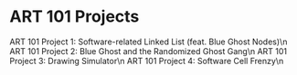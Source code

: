 # ART 101 Projects
ART 101 Project 1: Software-related Linked List (feat. Blue Ghost Nodes)\n
ART 101 Project 2: Blue Ghost and the Randomized Ghost Gang\n
ART 101 Project 3: Drawing Simulator\n
ART 101 Project 4: Software Cell Frenzy\n
